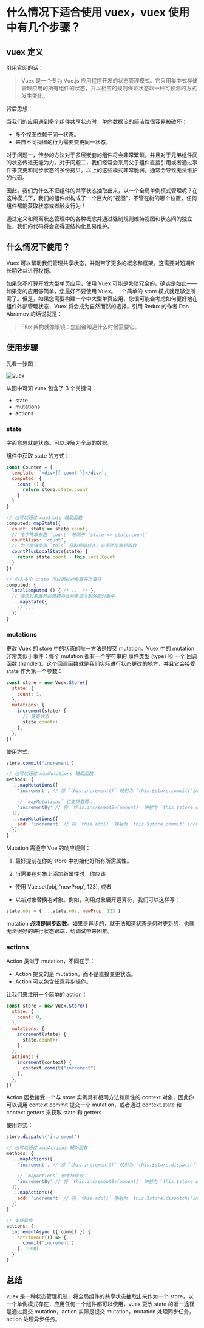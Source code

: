 # 什么情况下适合使用 vuex，vuex 使用中有几个步骤？

## vuex 定义

引用官网的话：

> Vuex 是一个专为 Vue.js 应用程序开发的状态管理模式。它采用集中式存储管理应用的所有组件的状态，并以相应的规则保证状态以一种可预测的方式发生变化。

背后思想：

当我们的应用遇到多个组件共享状态时，单向数据流的简洁性很容易被破坏：

- 多个视图依赖于同一状态。
- 来自不同视图的行为需要变更同一状态。

对于问题一，传参的方法对于多层嵌套的组件将会非常繁琐，并且对于兄弟组件间的状态传递无能为力。对于问题二，我们经常会采用父子组件直接引用或者通过事件来变更和同步状态的多份拷贝。以上的这些模式非常脆弱，通常会导致无法维护的代码。

因此，我们为什么不把组件的共享状态抽取出来，以一个全局单例模式管理呢？在这种模式下，我们的组件树构成了一个巨大的“视图”，不管在树的哪个位置，任何组件都能获取状态或者触发行为！

通过定义和隔离状态管理中的各种概念并通过强制规则维持视图和状态间的独立性，我们的代码将会变得更结构化且易维护。

## 什么情况下使用？

Vuex 可以帮助我们管理共享状态，并附带了更多的概念和框架。这需要对短期和长期效益进行权衡。

如果您不打算开发大型单页应用，使用 Vuex 可能是繁琐冗余的。确实是如此——如果您的应用够简单，您最好不要使用 Vuex。一个简单的 store 模式就足够您所需了。但是，如果您需要构建一个中大型单页应用，您很可能会考虑如何更好地在组件外部管理状态，Vuex 将会成为自然而然的选择。引用 Redux 的作者 Dan Abramov 的话说就是：

> Flux 架构就像眼镜：您自会知道什么时候需要它。

## 使用步骤

先看一张图：

<img :src="$withBase('/Vue/vuex.png')" alt="vuex">

从图中可知 vuex 包含了 3 个关键词：

- state
- mutations
- actions

### state

字面意思就是状态。可以理解为全局的数据。

组件中获取 state 的方式：

```js
const Counter = {
  template: `<div>{{ count }}</div>`,
  computed: {
    count () {
      return store.state.count
    }
  }
}

// 也可以通过 mapState 辅助函数
computed: mapState({
  count: state => state.count,
  // 传字符串参数 'count' 等同于 `state => state.count`
  countAlias: 'count',
  // 为了能够使用 `this` 获取局部状态，必须使用常规函数
  countPlusLocalState(state) {
    return state.count + this.localCount
  }
})

// 引入多个 state 可以通过对象展开运算符
computed: {
  localComputed () { /* ... */ },
  // 使用对象展开运算符将此对象混入到外部对象中
  ...mapState({
    // ...
  })
}
```

### mutations

更改 Vuex 的 store 中的状态的唯一方法是提交 mutation。Vuex 中的 mutation 非常类似于事件：每个 mutation 都有一个字符串的 事件类型 (type) 和 一个 回调函数 (handler)。这个回调函数就是我们实际进行状态更改的地方，并且它会接受 state 作为第一个参数：

```js
const store = new Vuex.Store({
  state: {
    count: 1,
  },
  mutations: {
    increment(state) {
      // 变更状态
      state.count++
    },
  },
})
```

使用方式:

```js
store.commit('increment')

// 也可以通过 mapMutations 辅助函数
methods: {
  ...mapMutations([
    'increment', // 将 `this.increment()` 映射为 `this.$store.commit('increment')`

    // `mapMutations` 也支持载荷：
    'incrementBy' // 将 `this.incrementBy(amount)` 映射为 `this.$store.commit('incrementBy', amount)`
  ]),
  ...mapMutations({
    add: 'increment' // 将 `this.add()` 映射为 `this.$store.commit('increment')`
  })
}
```

Mutation 需遵守 Vue 的响应规则：

1. 最好提前在你的 store 中初始化好所有所需属性。

2. 当需要在对象上添加新属性时，你应该

- 使用 Vue.set(obj, 'newProp', 123), 或者

- 以新对象替换老对象。例如，利用对象展开运算符，我们可以这样写：

```js
state.obj = { ...state.obj, newProp: 123 }
```

mutation **必须是同步函数**。如果是异步的，就无法知道状态是何时更新的，也就无法很好的进行状态跟踪，给调试带来困难。

### actions

Action 类似于 mutation，不同在于：

- Action 提交的是 mutation，而不是直接变更状态。
- Action 可以包含任意异步操作。

让我们来注册一个简单的 action：

```js
const store = new Vuex.Store({
  state: {
    count: 0,
  },
  mutations: {
    increment(state) {
      state.count++
    },
  },
  actions: {
    increment(context) {
      context.commit("increment")
    },
  },
})
```

Action 函数接受一个与 store 实例具有相同方法和属性的 context 对象，因此你可以调用 context.commit 提交一个 mutation，或者通过 context.state 和 context.getters 来获取 state 和 getters

使用方式：

```js
store.dispatch('increment')

// 也可以通过 mapActions 辅助函数
methods: {
  ...mapActions([
    'increment', // 将 `this.increment()` 映射为 `this.$store.dispatch('increment')`

    // `mapActions` 也支持载荷：
    'incrementBy' // 将 `this.incrementBy(amount)` 映射为 `this.$store.dispatch('incrementBy', amount)`
  ]),
  ...mapActions({
    add: 'increment' // 将 `this.add()` 映射为 `this.$store.dispatch('increment')`
  })
}

// 支持异步
actions: {
  incrementAsync ({ commit }) {
    setTimeout(() => {
      commit('increment')
    }, 1000)
  }
}
```

## 总结

vuex 是一种状态管理机制，将全局组件的共享状态抽取出来作为一个 store，以一个单例模式存在，应用任何一个组件都可以使用，vuex 更改 state 的唯一途径是通过提交 mutation，action 实际是提交 mutation，mutation 处理同步任务，action 处理异步任务。
